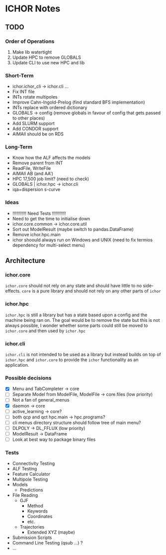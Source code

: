 # ICHOR Notes

## TODO

### Order of Operations
1. Make lib watertight
2. Update HPC to remove GLOBALS
3. Update CLI to use new HPC and lib

### Short-Term
- ichor.ichor_cli -> ichor.cli ...
- Fix INT file
- INTs rotate multipoles
- Improve Cahn-Ingold-Prelog (find standard BFS implementation)
- INTs replace with ordered dictionary
- GLOBALS -> config (remove globals in favour of config that gets passed to other places)
- Add SLURM support
- Add CONDOR support
- AIMAll should be on RDS

### Long-Term
- Know how the ALF affects the models
- Remove parent from INT
- ReadFile, WriteFile
- AIMAll AB (and AA')
- HPC 17,500 job limit? (need to check)
- GLOBALS | ichor.hpc -> ichor.cli
- iqa+dispersion s-curve

### Ideas
- !!!!!!!!!!! Need Tests !!!!!!!!!!!
- Need to get the time to initialise down
- ichor.core.common -> ichor.core.util
- Sort out ModelResult (maybe switch to pandas.DataFrame)
- Remove ichor.hpc.main
- ichor shoould always run on Windows and UNIX (need to fix termios dependency for multi-select menu)

## Architecture

### ichor.core
`ichor.core` should not rely on any state and should have little to no side-effects.
`core` is a pure library and should not rely on any other parts of `ichor`

### ichor.hpc
`ichor.hpc` is still a library but has a state based upon a config and the machine being ran on.
The goal would be to remove the state but this is not always possible, I wonder whether
some parts could still be moved to `ichor.core` and then used by `ichor.hpc`

### ichor.cli
`ichor.cli` is not intended to be used as a library but instead builds on top of `ichor.hpc`
and `ichor.core` to provide the `ichor` functionality as an application.


### Possible decisions
- [x] Menu and TabCompleter -> core
- [ ] Separate Model from ModelFile, ModelFile -> core.files (low priority)
- [ ] Not a fan of general_menus
- [x] daemon -> core
- [ ] active_learning -> core?
- [ ] both qcp and qct hpc.main -> hpc.programs?
- [ ] cli menus directory structure should follow tree of main menu?
- [ ] DLPOLY -> DL_FFLUX (low priority)
- [ ] ModelResult -> DataFrame
- [ ] Look at best way to package binary files

### Tests
- Connectivity Testing 
- ALF Testing
- Feature Calculator
- Multipole Testing
- Models
  - Predictions
- File Reading
  - GJF
    - Method
    - Keywords
    - Coordinates
    - etc.
  - Trajectories
    - Extended XYZ (maybe)
- Submission Scripts
- Command Line Testing (qsub ...) ?
- ...